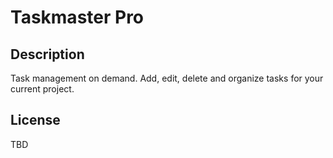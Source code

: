 # Taskmaster Pro

## Description

Task management on demand. Add, edit, delete and organize tasks for your current project.

## License

TBD